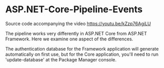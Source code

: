 # ASP.NET-Core-Pipeline-Events
Source code accompanying the video https://youtu.be/kZzp76AgiLU

The pipeline works very differently in ASP.NET Core from ASP.NET Framework. Here we examine one aspect of the differences.

The authentication database for the Framework application will generate automatically on first use, but for the Core application, you'll need to run 'update-database' at the Package Manager console.
